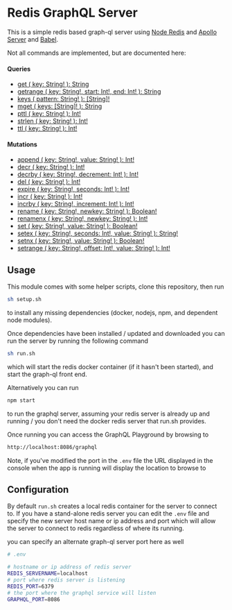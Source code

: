 # Redis GraphQL Server

This is a simple redis based graph-ql server using [Node Redis](https://github.com/noderedis/node_redis) and [Apollo Server](https://github.com/apollographql/apollo-server) and [Babel](https://new.babeljs.io/).

Not all commands are implemented, but are documented here:

#### Queries

- [get      ( key: String! ): String](https://redis.io/commands/get)
- [getrange ( key: String!, start: Int!, end: Int! ): String](https://redis.io/commands/getrange)
- [keys     ( pattern: String! ): [String]!](https://redis.io/commands/keys)
- [mget     ( keys: [String]! ): String](https://redis.io/commands/mget)
- [pttl     ( key: String! ): Int!](https://redis.io/commands/pttl)
- [strlen   ( key: String! ): Int!](https://redis.io/commands/strlen)
- [ttl      ( key: String! ): Int!](https://redis.io/commands/ttl)


#### Mutations

- [append   ( key: String!, value: String! ): Int!](https://redis.io/commands/append)
- [decr     ( key: String! ): Int!](https://redis.io/commands/decr)
- [decrby   ( key: String!, decrement: Int! ): Int!](https://redis.io/commands/decrby)
- [del      ( key: String! ): Int!](https://redis.io/commands/del)
- [expire   ( key: String!, seconds: Int! ): Int!](https://redis.io/commands/expire)
- [incr     ( key: String! ): Int!](https://redis.io/commands/incr)
- [incrby   ( key: String!, increment: Int! ): Int!](https://redis.io/commands/incrby)
- [rename   ( key: String!, newkey: String! ): Boolean!](https://redis.io/commands/rename)
- [renamenx ( key: String!, newkey: String! ): Int!](https://redis.io/commands/renamenx)
- [set      ( key: String!, value: String! ): Boolean!](https://redis.io/commands/set)
- [setex    ( key: String!, seconds: Int!, value: String! ): String!](https://redis.io/commands/setex)
- [setnx    ( key: String!, value: String! ): Boolean!](https://redis.io/commands/setnx)
- [setrange ( key: String!, offset: Int!, value: String! ): Int!](https://redis.io/commands/setnx)

## Usage

This module comes with some helper scripts, clone this repository, then run

```bash
sh setup.sh
```

to install any missing dependencies (docker, nodejs, npm, and dependent node modules).

Once dependencies have been installed / updated and downloaded you can run the server by running the following command

```bash
sh run.sh
```

which will start the redis docker container (if it hasn't been started), and start the graph-ql front end.

Alternatively you can run

```bash
npm start
```

to run the graphql server, assuming your redis server is already up and running / you don't need the docker redis server that run.sh provides.

Once running you can access the GraphQL Playground by browsing to

```html
http://localhost:8086/graphql
```

Note, if you've modified the port in the `.env` file the URL displayed in the console when the app is running will display the location to browse to

## Configuration

By default `run.sh` creates a local redis container for the server to connect to.  If you have a stand-alone redis server you can edit the `.env` file and specify the new server host name or ip address and port which will allow the server to connect to redis regardless of where its running.

you can specify an alternate graph-ql server port here as well

```bash
# .env

# hostname or ip address of redis server
REDIS_SERVERNAME=localhost
# port where redis server is listening
REDIS_PORT=6379
# the port where the graphql service will listen
GRAPHQL_PORT=8086
```
